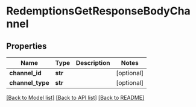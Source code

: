 # RedemptionsGetResponseBodyChannel


## Properties

Name | Type | Description | Notes
------------ | ------------- | ------------- | -------------
**channel_id** | **str** |  | [optional] 
**channel_type** | **str** |  | [optional] 

[[Back to Model list]](../README.md#documentation-for-models) [[Back to API list]](../README.md#documentation-for-api-endpoints) [[Back to README]](../README.md)


